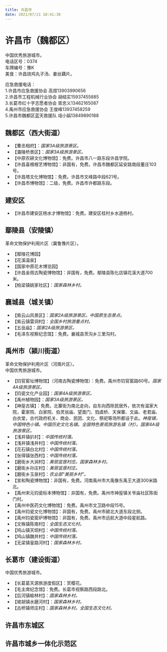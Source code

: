 ```yaml
---
title: 许昌市  
date: 2021/07/21 10:41:38  
---
```

  
# 许昌市（魏都区）  
中国优秀旅游城市。  
电话区号：0374  
车牌编号：豫K  
美食：许昌烧鸡丸子汤、姜丝藕片。  
  
应急救援电话：  
1.许昌市应急救援协会 高煜13903990656  
2.许昌市工程机械行业协会 胡结实15937455885  
3.长葛市红十字志愿者协会 胥忠义13462165087  
4.禹州市应急救援协会 王俊峰13937458259  
5.许昌市魏都区蓝天救援队 俎小娟13849890188  
  
## 魏都区（西大街道）  
* 【曹丞相府】：*国家3A级旅游景区。*  
* 【灞陵桥景区】：*国家3A级旅游景区。*  
* 【中原农耕文化博物馆】：免费。许昌市八一路东段许昌学院。  
* 【许昌喜根根艺博物馆】：非国有，免费。许昌市魏都区延安路南段董庄103号。  
* 【许昌塔文化博物馆】：免费。许昌市文峰路中段621号。  
* 【许昌市博物馆】：二级，免费。许昌市许都路东段。  

## 建安区  
* 【许昌市建安区杨水才博物馆】：免费。建安区桂村乡水道杨村。  

## 鄢陵县（安陵镇）  
革命文物保护利用片区（冀鲁豫片区）。  
* 【鄢陵花博园】  
* 【花溪温泉】  
* 【国家中原花木博览园】  
* 【许昌金雨古陶瓷博物馆】：非国有，免费。鄢陵县陈化店镇花溪大道700米。  
* 【柏梁镇姚家社区】：*国家森林乡村。*  

## 襄城县（城关镇）  
* 【紫云山风景区】：*国家2A级旅游景区。中国原生态景点。*  
* 【紫云镇雷洞村】：*全国乡村旅游重点村。*  
* 【五岳庙】：*国家2A级旅游景区。*  
* 【毛泽东视察纪念馆】：免费。襄城县茨沟乡三里沟村。  

## 禹州市（颍川街道）  
革命文物保护利用片区（河南片区）。  
中国优秀旅游城市。  
* 【钧官窑址博物馆】（河南古陶瓷博物馆）：免费。禹州市钧官窑路60号。*国家4A级旅游景区。*  
* 【钧瓷文化产业园】：*国家4A级旅游景区。*  
* 【禹州植物园】：*国家3A级旅游景区。*  
* 【神垕古镇】：免费。北寨街为南北走向，自东向西除民居外，依次有温家大院，霍家院、白家院、伯灵翁庙、望嵩门、驺虞桥、天保寨、文庙、老君庙、白衣堂，古代政府机关、商会、民团、文化、祭祀等场所都设于此。*神垕镇，中国特色小镇。中国历史文化名镇。全国特色景观旅游名镇（村）。国家4A级旅游景区。*  
* 【浅井镇扒村】：*中国传统村落。*  
* 【浅井镇浅井村】：*中国传统村落。*  
* 【花石镇白北村】：*中国传统村落。*  
* 【张得镇张西村】：*中国传统村落。*  
* 【磨街乡大涧村】：*美丽宜居村庄。国家森林乡村。*  
* 【磨街乡孙庄村】：*美丽宜居村庄。*  
* 【磨街乡玉泉村】：*农业部“美丽乡村”。*  
* 【宣和陶瓷博物馆】：非国有，免费。河南禹州市大禹像东禹王大道300米路北。  
* 【禹州宋元钧瓷标本博物馆】：非国有，免费。禹州市神垕镇关爷庙社区陈街门村。  
* 【禹州中医药文化博物馆】：免费。禹州市文卫路中段15号。  
* 【禹州钧瓷文化博物馆】：非国有，免费。禹州市颍北大道东段北侧。  
* 【禹州钧瓷窑炉博物馆】：非国有，免费。禹州市远航大道中段星航路。  
* 【文殊镇陈南村】：*全国生态文化村。*  
* 【鸠山镇天垌村】：*中国传统村落。*  
* 【鸠山镇魏井村】：*中国传统村落。*  
* 【无梁镇皇路河村】：*国家森林乡村。*  

## 长葛市（建设街道）  
中国优秀旅游城市。  
* 【长葛葛天源旅游度假区】：赏樱花。  
* 【毛主席纪念馆】：免费。长葛市视察路西段路北。  
* 【后河镇榆林村】：*国家森林乡村。*  
* 【坡胡镇水磨河村】：*国家森林乡村。*  
* 【古桥镇师庄村】：*国家森林乡村。全国生态文化村。*  

## 许昌市东城区  

## 许昌市城乡一体化示范区  